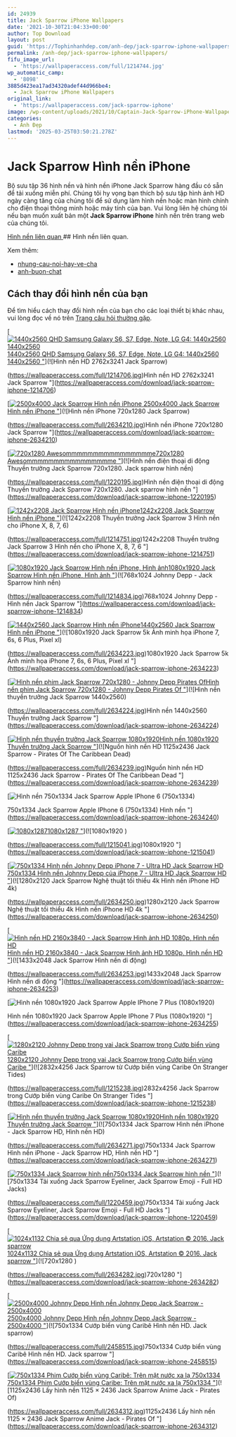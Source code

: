 ```yaml
---
id: 24939
title: Jack Sparrow iPhone Wallpapers
date: '2021-10-30T21:04:33+00:00'
author: Top Download
layout: post
guid: 'https://Tophinhanhdep.com/anh-dep/jack-sparrow-iphone-wallpapers/'
permalink: /anh-dep/jack-sparrow-iphone-wallpapers/
fifu_image_url:
  - 'https://wallpaperaccess.com/full/1214744.jpg'
wp_automatic_camp:
  - '8098'
3885d423ea17ad34320adef44d966be4:
  - Jack Sparrow iPhone Wallpapers
original_link:
  - 'https://wallpaperaccess.com/jack-sparrow-iphone'
image: /wp-content/uploads/2021/10/Captain-Jack-Sparrow-iPhone-Wallpapers.jpg
categories:
  - Ảnh Đẹp
lastmod: '2025-03-25T03:50:21.278Z'
---
```

# Jack Sparrow Hình nền iPhone

Bộ sưu tập 36 hình nền và hình nền iPhone Jack Sparrow hàng đầu có sẵn để tải xuống miễn phí. Chúng tôi hy vọng bạn thích bộ sưu tập hình ảnh HD ngày càng tăng của chúng tôi để sử dụng làm hình nền hoặc màn hình chính cho điện thoại thông minh hoặc máy tính của bạn. Vui lòng liên hệ chúng tôi nếu bạn muốn xuất bản một **Jack Sparrow iPhone** hình nền trên trang web của chúng tôi.

[Hình nền liên quan ](#related) ## Hình nền liên quan.

   
 Xem thêm:

   
- [nhung-cau-noi-hay-ve-cha](https://tophinhanhdep.com/nhung-cau-noi-hay/nhung-cau-noi-hay-ve-cha/)
- [anh-buon-chat](https://tophinhanhdep.com/hinh-anh-buon/anh-buon-chat/)

## Cách thay đổi hình nền của bạn

Để tìm hiểu cách thay đổi hình nền của bạn cho các loại thiết bị khác nhau, vui lòng đọc về nó trên [Trang câu hỏi thường gặp](https://tophinhanhdep.com/faq/).

  
[[![1440x2560 QHD Samsung Galaxy S6, S7, Edge, Note, LG G4: 1440x2560 1440x2560](https://wallpaperaccess.com/full/1214744.jpg)1440x2560 QHD Samsung Galaxy S6, S7, Edge, Note, LG G4: 1440x2560 1440x2560 "](https://wallpaperaccess.com/download/jack-sparrow-iphone-1214744)](![Hình nền HD 2762x3241 Jack Sparrow)

(https://wallpaperaccess.com/full/1214706.jpg)Hình nền HD 2762x3241 Jack Sparrow "](https://wallpaperaccess.com/download/jack-sparrow-iphone-1214706)

[[![2500x4000 Jack Sparrow Hình nền iPhone](https://wallpaperaccess.com/full/2634209.jpg) 2500x4000 Jack Sparrow Hình nền iPhone "](https://wallpaperaccess.com/download/jack-sparrow-iphone-2634209)](![Hình nền iPhone 720x1280 Jack Sparrow)

(https://wallpaperaccess.com/full/2634210.jpg)Hình nền iPhone 720x1280 Jack Sparrow "](https://wallpaperaccess.com/download/jack-sparrow-iphone-2634210)

[[![720x1280 Awesommmmmmmmmmmmmmmme](https://wallpaperaccess.com/full/1214846.jpg)720x1280 Awesommmmmmmmmmmmmmmme "](https://wallpaperaccess.com/download/jack-sparrow-iphone-1214846)](![Hình nền điện thoại di động Thuyền trưởng Jack Sparrow 720x1280.  Jack sparrow hình nền)

(https://wallpaperaccess.com/full/1220195.jpg)Hình nền điện thoại di động Thuyền trưởng Jack Sparrow 720x1280. Jack sparrow hình nền "](https://wallpaperaccess.com/download/jack-sparrow-iphone-1220195)

[[![1242x2208 Jack Sparrow Hình nền iPhone](https://wallpaperaccess.com/full/2634212.jpg)1242x2208 Jack Sparrow Hình nền iPhone "](https://wallpaperaccess.com/download/jack-sparrow-iphone-2634212)](![1242x2208 Thuyền trưởng Jack Sparrow 3 Hình nền cho iPhone X, 8, 7, 6)

(https://wallpaperaccess.com/full/1214751.jpg)1242x2208 Thuyền trưởng Jack Sparrow 3 Hình nền cho iPhone X, 8, 7, 6 "](https://wallpaperaccess.com/download/jack-sparrow-iphone-1214751)

[[![1080x1920 Jack Sparrow Hình nền iPhone, Hình ảnh](https://wallpaperaccess.com/full/2634213.jpg)1080x1920 Jack Sparrow Hình nền iPhone, Hình ảnh "](https://wallpaperaccess.com/download/jack-sparrow-iphone-2634213)](![768x1024 Johnny Depp - Jack Sparrow hình nền)

(https://wallpaperaccess.com/full/1214834.jpg)768x1024 Johnny Depp - Hình nền Jack Sparrow "](https://wallpaperaccess.com/download/jack-sparrow-iphone-1214834)

[[![1440x2560 Jack Sparrow Hình nền iPhone](https://wallpaperaccess.com/full/2346482.jpg)1440x2560 Jack Sparrow Hình nền iPhone "](https://wallpaperaccess.com/download/jack-sparrow-iphone-2346482)](![1080x1920 Jack Sparrow 5k Ảnh minh họa iPhone 7, 6s, 6 Plus, Pixel xl)

(https://wallpaperaccess.com/full/2634223.jpg)1080x1920 Jack Sparrow 5k Ảnh minh họa iPhone 7, 6s, 6 Plus, Pixel xl "](https://wallpaperaccess.com/download/jack-sparrow-iphone-2634223)

[[![Hình nền phim Jack Sparrow 720x1280 - Johnny Depp Pirates Of](https://wallpaperaccess.com/full/1214838.jpg)Hình nền phim Jack Sparrow 720x1280 - Johnny Depp Pirates Of "](https://wallpaperaccess.com/download/jack-sparrow-iphone-1214838)](![Hình nền thuyền trưởng Jack Sparrow 1440x2560)

(https://wallpaperaccess.com/full/2634224.jpg)Hình nền 1440x2560 Thuyền trưởng Jack Sparrow "](https://wallpaperaccess.com/download/jack-sparrow-iphone-2634224)

[[![Hình nền thuyền trưởng Jack Sparrow 1080x1920](https://wallpaperaccess.com/full/1220185.jpg)Hình nền 1080x1920 Thuyền trưởng Jack Sparrow "](https://wallpaperaccess.com/download/jack-sparrow-iphone-1220185)](![Nguồn hình nền HD 1125x2436 Jack Sparrow - Pirates Of The Caribbean Dead)

(https://wallpaperaccess.com/full/2634239.jpg)Nguồn hình nền HD 1125x2436 Jack Sparrow - Pirates Of The Caribbean Dead "](https://wallpaperaccess.com/download/jack-sparrow-iphone-2634239)

[![Hình nền 750x1334 Jack Sparrow Apple IPhone 6 (750x1334)](https://wallpaperaccess.com/full/2634240.jpg)

750x1334 Jack Sparrow Apple IPhone 6 (750x1334) Hình nền "](https://wallpaperaccess.com/download/jack-sparrow-iphone-2634240)

[[![1080x1287 ](https://wallpaperaccess.com/full/2634246.jpg)1080x1287 "](https://wallpaperaccess.com/download/jack-sparrow-iphone-2634246)](![1080x1920 )

(https://wallpaperaccess.com/full/1215041.jpg)1080x1920 "](https://wallpaperaccess.com/download/jack-sparrow-iphone-1215041)

[[![750x1334 Hình nền Johnny Depp iPhone 7 - Ultra HD Jack Sparrow HD](https://wallpaperaccess.com/full/2634248.jpg)750x1334 Hình nền Johnny Depp của iPhone 7 - Ultra HD Jack Sparrow HD "](https://wallpaperaccess.com/download/jack-sparrow-iphone-2634248)](![1280x2120 Jack Sparrow Nghệ thuật tối thiểu 4k Hình nền iPhone HD 4k)

(https://wallpaperaccess.com/full/2634250.jpg)1280x2120 Jack Sparrow Nghệ thuật tối thiểu 4k Hình nền iPhone HD 4k "](https://wallpaperaccess.com/download/jack-sparrow-iphone-2634250)

[[![Hình nền HD 2160x3840 - Jack Sparrow Hình ảnh HD 1080p, Hình nền HD](https://wallpaperaccess.com/full/1220438.jpg)Hình nền HD 2160x3840 - Jack Sparrow Hình ảnh HD 1080p, Hình nền HD "](https://wallpaperaccess.com/download/jack-sparrow-iphone-1220438)](![1433x2048 Jack Sparrow Hình nền di động)

(https://wallpaperaccess.com/full/2634253.jpg)1433x2048 Jack Sparrow Hình nền di động "](https://wallpaperaccess.com/download/jack-sparrow-iphone-2634253)

[![Hình nền 1080x1920 Jack Sparrow Apple IPhone 7 Plus (1080x1920)](https://wallpaperaccess.com/full/2634255.jpg)

Hình nền 1080x1920 Jack Sparrow Apple IPhone 7 Plus (1080x1920) "](https://wallpaperaccess.com/download/jack-sparrow-iphone-2634255)

[[![1280x2120 Johnny Depp trong vai Jack Sparrow trong Cướp biển vùng Caribe](https://wallpaperaccess.com/full/2634258.jpg)1280x2120 Johnny Depp trong vai Jack Sparrow trong Cướp biển vùng Caribe "](https://wallpaperaccess.com/download/jack-sparrow-iphone-2634258)](![2832x4256 Jack Sparrow từ Cướp biển vùng Caribe On Stranger Tides)

(https://wallpaperaccess.com/full/1215238.jpg)2832x4256 Jack Sparrow trong Cướp biển vùng Caribe On Stranger Tides "](https://wallpaperaccess.com/download/jack-sparrow-iphone-1215238)

[[![Hình nền thuyền trưởng Jack Sparrow 1080x1920](https://wallpaperaccess.com/full/2634262.jpg)Hình nền 1080x1920 Thuyền trưởng Jack Sparrow "](https://wallpaperaccess.com/download/jack-sparrow-iphone-2634262)](![750x1334 Jack Sparrow Hình nền iPhone - Jack Sparrow HD, Hình nền HD)

(https://wallpaperaccess.com/full/2634271.jpg)750x1334 Jack Sparrow Hình nền iPhone - Jack Sparrow HD, Hình nền HD "](https://wallpaperaccess.com/download/jack-sparrow-iphone-2634271)

[[![750x1334 Jack Sparrow hình nền](https://wallpaperaccess.com/full/2634274.jpg)750x1334 Jack Sparrow hình nền "](https://wallpaperaccess.com/download/jack-sparrow-iphone-2634274)](![750x1334 Tải xuống Jack Sparrow Eyeliner, Jack Sparrow Emoji - Full HD Jacks)

(https://wallpaperaccess.com/full/1220459.jpg)750x1334 Tải xuống Jack Sparrow Eyeliner, Jack Sparrow Emoji - Full HD Jacks "](https://wallpaperaccess.com/download/jack-sparrow-iphone-1220459)

[[![1024x1132 Chia sẻ qua Ứng dụng Artstation iOS, Artstation © 2016. Jack sparrow](https://wallpaperaccess.com/full/2634281.jpg)1024x1132 Chia sẻ qua Ứng dụng Artstation iOS, Artstation © 2016. Jack sparrow "](https://wallpaperaccess.com/download/jack-sparrow-iphone-2634281)](![720x1280 )

(https://wallpaperaccess.com/full/2634282.jpg)720x1280 "](https://wallpaperaccess.com/download/jack-sparrow-iphone-2634282)

[[![2500x4000 Johnny Depp Hình nền Johnny Depp Jack Sparrow - 2500x4000](https://wallpaperaccess.com/full/2634289.jpg)2500x4000 Johnny Depp Hình nền Johnny Depp Jack Sparrow - 2500x4000 "](https://wallpaperaccess.com/download/jack-sparrow-iphone-2634289)](![750x1334 Cướp biển vùng Caribê Hình nền HD.  Jack sparrow)

(https://wallpaperaccess.com/full/2458515.jpg)750x1334 Cướp biển vùng Caribê Hình nền HD. Jack sparrow "](https://wallpaperaccess.com/download/jack-sparrow-iphone-2458515)

[[![750x1334 Phim Cướp biển vùng Caribê: Trên mặt nước xa lạ 750x1334](https://wallpaperaccess.com/full/2634311.jpg)750x1334 Phim Cướp biển vùng Caribe: Trên mặt nước xa lạ 750x1334 "](https://wallpaperaccess.com/download/jack-sparrow-iphone-2634311)](![1125x2436 Lấy hình nền 1125 × 2436 Jack Sparrow Anime Jack - Pirates Of)

(https://wallpaperaccess.com/full/2634312.jpg)1125x2436 Lấy hình nền 1125 × 2436 Jack Sparrow Anime Jack - Pirates Of "](https://wallpaperaccess.com/download/jack-sparrow-iphone-2634312)
